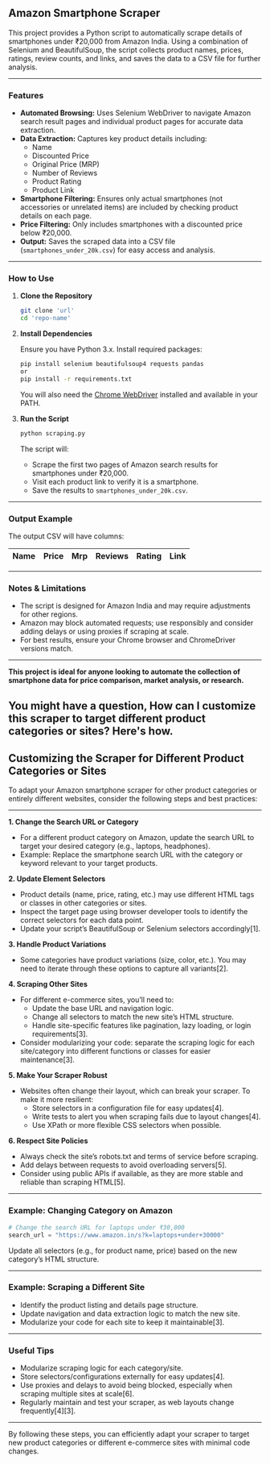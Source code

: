 ## Amazon Smartphone Scraper

This project provides a Python script to automatically scrape details of smartphones under ₹20,000 from Amazon India. Using a combination of Selenium and BeautifulSoup, the script collects product names, prices, ratings, review counts, and links, and saves the data to a CSV file for further analysis.

---

### **Features**

- **Automated Browsing:** Uses Selenium WebDriver to navigate Amazon search result pages and individual product pages for accurate data extraction.
- **Data Extraction:** Captures key product details including:
  - Name
  - Discounted Price
  - Original Price (MRP)
  - Number of Reviews
  - Product Rating
  - Product Link
- **Smartphone Filtering:** Ensures only actual smartphones (not accessories or unrelated items) are included by checking product details on each page.
- **Price Filtering:** Only includes smartphones with a discounted price below ₹20,000.
- **Output:** Saves the scraped data into a CSV file (`smartphones_under_20k.csv`) for easy access and analysis.

---

### **How to Use**

1. **Clone the Repository**

   ```bash
   git clone 'url'
   cd 'repo-name'
   ```

2. **Install Dependencies**

   Ensure you have Python 3.x. Install required packages:

   ```bash
   pip install selenium beautifulsoup4 requests pandas
   or
   pip install -r requirements.txt
   ```

   You will also need the [Chrome WebDriver](https://chromedriver.chromium.org/) installed and available in your PATH.

3. **Run the Script**

   ```bash
   python scraping.py
   ```

   The script will:
   - Scrape the first two pages of Amazon search results for smartphones under ₹20,000.
   - Visit each product link to verify it is a smartphone.
   - Save the results to `smartphones_under_20k.csv`.

---

### **Output Example**

The output CSV will have columns:

| Name | Price | Mrp | Reviews | Rating | Link |
|------|-------|-----|---------|--------|------|

---

### **Notes & Limitations**

- The script is designed for Amazon India and may require adjustments for other regions.
- Amazon may block automated requests; use responsibly and consider adding delays or using proxies if scraping at scale.
- For best results, ensure your Chrome browser and ChromeDriver versions match.

---

**This project is ideal for anyone looking to automate the collection of smartphone data for price comparison, market analysis, or research.**


## You might have a question, How can I customize this scraper to target different product categories or sites? Here's how.

## Customizing the Scraper for Different Product Categories or Sites

To adapt your Amazon smartphone scraper for other product categories or entirely different websites, consider the following steps and best practices:

---

**1. Change the Search URL or Category**

- For a different product category on Amazon, update the search URL to target your desired category (e.g., laptops, headphones).
- Example: Replace the smartphone search URL with the category or keyword relevant to your target products.

**2. Update Element Selectors**

- Product details (name, price, rating, etc.) may use different HTML tags or classes in other categories or sites.
- Inspect the target page using browser developer tools to identify the correct selectors for each data point.
- Update your script’s BeautifulSoup or Selenium selectors accordingly[1].

**3. Handle Product Variations**

- Some categories have product variations (size, color, etc.). You may need to iterate through these options to capture all variants[2].

**4. Scraping Other Sites**

- For different e-commerce sites, you’ll need to:
  - Update the base URL and navigation logic.
  - Change all selectors to match the new site’s HTML structure.
  - Handle site-specific features like pagination, lazy loading, or login requirements[3].
- Consider modularizing your code: separate the scraping logic for each site/category into different functions or classes for easier maintenance[3].

**5. Make Your Scraper Robust**

- Websites often change their layout, which can break your scraper. To make it more resilient:
  - Store selectors in a configuration file for easy updates[4].
  - Write tests to alert you when scraping fails due to layout changes[4].
  - Use XPath or more flexible CSS selectors when possible.

**6. Respect Site Policies**

- Always check the site’s robots.txt and terms of service before scraping.
- Add delays between requests to avoid overloading servers[5].
- Consider using public APIs if available, as they are more stable and reliable than scraping HTML[5].

---

### Example: Changing Category on Amazon

```python
# Change the search URL for laptops under ₹30,000
search_url = "https://www.amazon.in/s?k=laptops+under+30000"
```
Update all selectors (e.g., for product name, price) based on the new category’s HTML structure.

---

### Example: Scraping a Different Site

- Identify the product listing and details page structure.
- Update navigation and data extraction logic to match the new site.
- Modularize your code for each site to keep it maintainable[3].

---

### Useful Tips

- Modularize scraping logic for each category/site.
- Store selectors/configurations externally for easy updates[4].
- Use proxies and delays to avoid being blocked, especially when scraping multiple sites at scale[6].
- Regularly maintain and test your scraper, as web layouts change frequently[4][3].

---

By following these steps, you can efficiently adapt your scraper to target new product categories or different e-commerce sites with minimal code changes.
